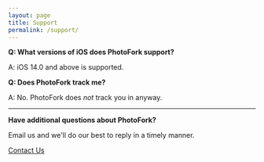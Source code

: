 ```yaml
---
layout: page
title: Support
permalink: /support/
---
```


**Q: What versions of iOS does PhotoFork support?**

A: iOS 14.0 and above is supported.

**Q: Does PhotoFork track me?**

A: No. PhotoFork does *not* track you in anyway.


---

**Have additional questions about PhotoFork?**

Email us and we'll do our best to reply in a timely manner.

[Contact Us](mailto:support@photofork.com)
